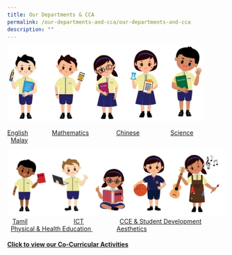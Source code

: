 ```yaml
---
title: Our Departments & CCA
permalink: /our-departments-and-cca/our-departments-and-cca
description: ""
---
```

<img src="/images/departments1.jpg" 
     style="width:90%">
		 
   [English](https://moe-wellingtonpri-staging.netlify.app/our-departments-and-cca/english)                          [Mathematics](https://moe-wellingtonpri-staging.netlify.app/our-departments-and-cca/mathematics)                [Chinese](https://moe-wellingtonpri-staging.netlify.app/our-departments-and-cca/chinese)                         [Science](https://moe-wellingtonpri-staging.netlify.app/our-departments-and-cca/science)                         [Malay](https://moe-wellingtonpri-staging.netlify.app/our-departments-and-cca/malay)
	 
![](/images/2%20(1).jpg)
   [Tamil](https://wellingtonpri.moe.edu.sg/our-departments-n-cca/tamil)                           [ICT](https://wellingtonpri.moe.edu.sg/our-departments-n-cca/infocomm-technology-ict)                     [CCE & Student Development](https://wellingtonpri.moe.edu.sg/our-departments-n-cca/cce-n-student-development)                [Physical & Health Education ](https://wellingtonpri.moe.edu.sg/our-departments-n-cca/physical-n-health-education)              [Aesthetics](https://wellingtonpri.moe.edu.sg/our-departments-n-cca/aesthetics) 
	 
#### [Click to view our Co-Curricular Activities](https://wellingtonpri.moe.edu.sg/our-departments-n-cca/cca)